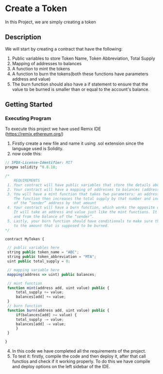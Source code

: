 # Create a Token
In this Project, we are simply creating a token

## Description
We  will start by creating a contract that have the following:
1. Public variables to store Token Name, Token Abbreviation, Total Supply
2. Mapping of addresses to balances
3. A function to mint the tokens
4. A function to burn the tokens(both these functions have parameters address and value)
5. The burn function should also have a if statement to ensure that the value to be burned is smaller than or equal to the account's balance.

## Getting Started
### Executing Program
To execute this project we have used Remix IDE (https://remix.ethereum.org/)
1. Firstly create a new file and name it using .sol extension since the language used is Solidity.
2.  now code this:
   ```javascript
// SPDX-License-Identifier: MIT
pragma solidity ^0.8.18;

/*
       REQUIREMENTS
    1. Your contract will have public variables that store the details about your coin (Token Name, Token Abbrv., Total Supply)
    2. Your contract will have a mapping of addresses to balances (address => uint)
    3. You will have a mint function that takes two parameters: an address and a value. 
       The function then increases the total supply by that number and increases the balance 
       of the “sender” address by that amount
    4. Your contract will have a burn function, which works the opposite of the mint function, as it will destroy tokens. 
       It will take an address and value just like the mint functions. It will then deduct the value from the total supply 
       and from the balance of the “sender”.
    5. Lastly, your burn function should have conditionals to make sure the balance of "sender" is greater than or equal 
       to the amount that is supposed to be burned.
*/

contract MyToken {

    // public variables here
    string public token_name = "ABC";
    string public token_abbreviation = "MTA";
    uint public total_supply = 0;

    // mapping variable here
    mapping(address => uint) public balances;

    // mint function
    function mint(address add, uint value) public {
        total_supply += value;
        balances[add] += value;
    }
    // burn function
    function burn(address add, uint value) public {
        if(balances[add] >= value) {
        total_supply -= value;
        balances[add] -= value;
        }
    }

}
```
4. In this code we have completed all the requirements of the project.
5. To test it:
   firstly, compile the code and then deploy it, after that call functios and check if it working properly.
   To do this we have compile and deploy options on the left sidebar of the IDE.
   
